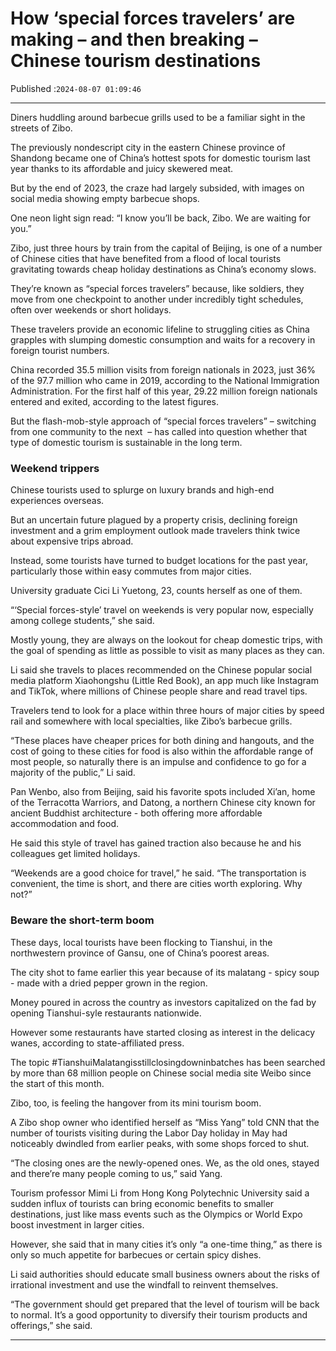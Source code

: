 # How ‘special forces travelers’ are making – and then breaking – Chinese tourism destinations

Published :`2024-08-07 01:09:46`

---

Diners huddling around barbecue grills used to be a familiar sight in the streets of Zibo.

The previously nondescript city in the eastern Chinese province of Shandong became one of China’s hottest spots for domestic tourism last year thanks to its affordable and juicy skewered meat.

But by the end of 2023, the craze had largely subsided, with images on social media showing empty barbecue shops.

One neon light sign read: “I know you’ll be back, Zibo. We are waiting for you.”

Zibo, just three hours by train from the capital of Beijing, is one of a number of Chinese cities that have benefited from a flood of local tourists gravitating towards cheap holiday destinations as China’s economy slows.

They’re known as “special forces travelers” because, like soldiers, they move from one checkpoint to another under incredibly tight schedules, often over weekends or short holidays.

These travelers provide an economic lifeline to struggling cities as China grapples with slumping domestic consumption and waits for a recovery in foreign tourist numbers.

China recorded 35.5 million visits from foreign nationals in 2023, just 36% of the 97.7 million who came in 2019, according to the National Immigration Administration. For the first half of this year, 29.22 million foreign nationals entered and exited, according to the latest figures.

But the flash-mob-style approach of “special forces travelers” – switching from one community to the next  – has called into question whether that type of domestic tourism is sustainable in the long term.

### Weekend trippers

Chinese tourists used to splurge on luxury brands and high-end experiences overseas.

But an uncertain future plagued by a property crisis, declining foreign investment and a grim employment outlook made travelers think twice about expensive trips abroad.

Instead, some tourists have turned to budget locations for the past year, particularly those within easy commutes from major cities.

University graduate Cici Li Yuetong, 23, counts herself as one of them.

“‘Special forces-style’ travel on weekends is very popular now, especially among college students,” she said.

Mostly young, they are always on the lookout for cheap domestic trips, with the goal of spending as little as possible to visit as many places as they can.

Li said she travels to places recommended on the Chinese popular social media platform Xiaohongshu (Little Red Book), an app much like Instagram and TikTok, where millions of Chinese people share and read travel tips.

Travelers tend to look for a place within three hours of major cities by speed rail and somewhere with local specialties, like Zibo’s barbecue grills.

“These places have cheaper prices for both dining and hangouts, and the cost of going to these cities for food is also within the affordable range of most people, so naturally there is an impulse and confidence to go for a majority of the public,” Li said.

Pan Wenbo, also from Beijing, said his favorite spots included Xi’an, home of the Terracotta Warriors, and Datong, a northern Chinese city known for ancient Buddhist architecture - both offering more affordable accommodation and food.

He said this style of travel has gained traction also because he and his colleagues get limited holidays.

“Weekends are a good choice for travel,” he said. “The transportation is convenient, the time is short, and there are cities worth exploring. Why not?”

### Beware the short-term boom

These days, local tourists have been flocking to Tianshui, in the northwestern province of Gansu, one of China’s poorest areas.

The city shot to fame earlier this year because of its malatang - spicy soup - made with a dried pepper grown in the region.

Money poured in across the country as investors capitalized on the fad by opening Tianshui-syle restaurants nationwide.

However some restaurants have started closing as interest in the delicacy wanes, according to state-affiliated press.

The topic #TianshuiMalatangisstillclosingdowninbatches has been searched by more than 68 million people on Chinese social media site Weibo since the start of this month.

Zibo, too, is feeling the hangover from its mini tourism boom.

A Zibo shop owner who identified herself as “Miss Yang” told CNN that the number of tourists visiting during the Labor Day holiday in May had noticeably dwindled from earlier peaks, with some shops forced to shut.

“The closing ones are the newly-opened ones. We, as the old ones, stayed and there’re many people coming to us,” said Yang.

Tourism professor Mimi Li from Hong Kong Polytechnic University said a sudden influx of tourists can bring economic benefits to smaller destinations, just like mass events such as the Olympics or World Expo boost investment in larger cities.

However, she said that in many cities it’s only “a one-time thing,” as there is only so much appetite for barbecues or certain spicy dishes.

Li said authorities should educate small business owners about the risks of irrational investment and use the windfall to reinvent themselves.

“The government should get prepared that the level of tourism will be back to normal. It’s a good opportunity to diversify their tourism products and offerings,” she said.

---

